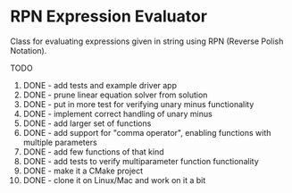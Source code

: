 # RPN Expression Evaluator
Class for evaluating expressions given in string using RPN (Reverse Polish Notation).

TODO

1. DONE - add tests and example driver app
2. DONE - prune linear equation solver from solution
3. DONE - put in more test for verifying unary minus functionality
4. DONE - implement correct handling of unary minus
5. DONE - add larger set of functions
6. DONE - add support for "comma operator", enabling functions with multiple parameters
7. DONE - add few functions of that kind
8. DONE - add tests to verify multiparameter function functionality
9. DONE - make it a CMake project
10. DONE - clone it on Linux/Mac and work on it a bit
